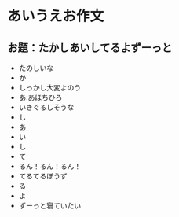 # あいうえお作文
## お題：たかしあいしてるよずーっと
- たのしいな
- か
- しっかし大変よのう
- あ:あほちひろ
- いきぐるしそうな
- し
- あ
- い
- し
- て
- るん！るん！るん！
- てるてるぼうず
- る
- よ
- ずーっと寝ていたい
